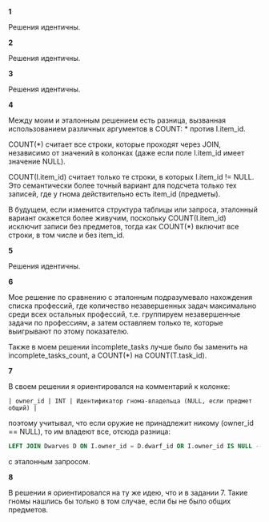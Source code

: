 **1**

Решения идентичны.

**2**

Решения идентичны.

**3**

Решения идентичны.

**4**

Между моим и эталонным решением есть разница, вызванная использованием различных аргументов в COUNT: * против I.item_id.

COUNT(*) считает все строки, которые проходят через JOIN, независимо от значений в колонках (даже если поле I.item_id имеет значение NULL).

COUNT(I.item_id) считает только те строки, в которых I.item_id != NULL. Это семантически более точный вариант для подсчета только тех записей, где у гнома действительно есть item_id (предметы).

В будущем, если изменится структура таблицы или запроса, эталонный вариант окажется более живучим, поскольку COUNT(I.item_id) исключит записи без предметов, тогда как COUNT(*) включит все строки, в том числе и без item_id.

**5**

Решения идентичны.

**6**

Мое решение по сравнению с эталонным подразумевало нахождения списка профессий, где количество незавершенных задач максимально среди всех остальных профессий, т.е. группируем незавершенные задачи по профессиям, а затем оставляем только те, которые выигрывают по этому показателю.

Также в моем решении incomplete_tasks лучше было бы заменить на incomplete_tasks_count, а COUNT(*) на COUNT(T.task_id).

**7**

В своем решении я ориентировался на комментарий к колонке:
```
| owner_id | INT | Идентификатор гнома-владельца (NULL, если предмет общий) |
```
поэтому учитывал, что если оружие не принадлежит никому (owner_id == NULL), то им владеют все, отсюда разница:

```sql
LEFT JOIN Dwarves D ON I.owner_id = D.dwarf_id OR I.owner_id IS NULL -- потому что предметы без явно указанного владельца принадлежат всем
```

с эталонным запросом.

**8**

В решении я ориентировался на ту же идею, что и в задании 7. Такие гномы нашлись бы только в том случае, если бы не было общих предметов.